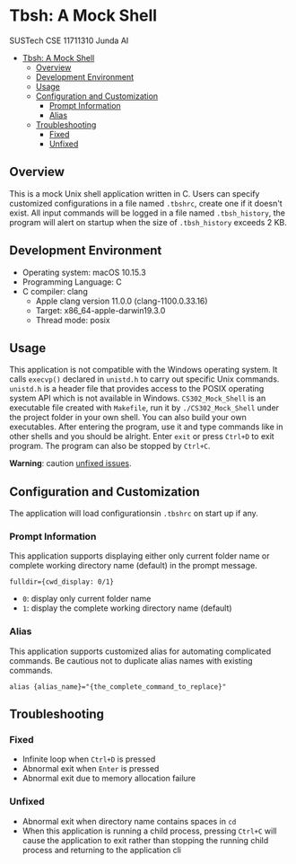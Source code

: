 # Tbsh: A Mock Shell

SUSTech CSE 11711310 Junda AI

- [Tbsh: A Mock Shell](#tbsh-a-mock-shell)
  - [Overview](#overview)
  - [Development Environment](#development-environment)
  - [Usage](#usage)
  - [Configuration and Customization](#configuration-and-customization)
    - [Prompt Information](#prompt-information)
    - [Alias](#saliass-to-be-implemented)
  - [Troubleshooting](#troubleshooting)
    - [Fixed](#fixed)
    - [Unfixed](#unfixed)

## Overview

This is a mock Unix shell application written in C. Users can specify customized configurations in a file named `.tbshrc`, create one if it doesn't exist. All input commands will be logged in a file named `.tbsh_history`, the program will alert on startup when the size of `.tbsh_history` exceeds 2 KB.

## Development Environment

- Operating system: macOS 10.15.3
- Programming Language: C
- C compiler: clang
  - Apple clang version 11.0.0 (clang-1100.0.33.16)
  - Target: x86_64-apple-darwin19.3.0
  - Thread mode: posix

## Usage

This application is not compatible with the Windows operating system. It calls `execvp()` declared in `unistd.h` to carry out specific Unix commands. `unistd.h` is a header file that provides access to the POSIX operating system API which is not available in Windows. `CS302_Mock_Shell` is an executable file created with `Makefile`, run it by `./CS302_Mock_Shell` under the project folder in your own shell. You can also build your own executables. After entering the program, use it and type commands like in other shells and you should be alright. Enter `exit` or press `Ctrl+D` to exit program. The program can also be stopped by `Ctrl+C`.

**Warning**: caution [unfixed issues](#unfixed).

## Configuration and Customization

The application will load configurationsin `.tbshrc` on start up if any.

### Prompt Information

This application supports displaying either only current folder name or complete working directory name (default) in the prompt message.

`fulldir={cwd_display: 0/1}`

- `0`: display only current folder name
- `1`: display the complete working directory name (default)

### Alias

This application supports customized alias for automating complicated commands. Be cautious not to duplicate alias names with existing commands.

`alias {alias_name}="{the_complete_command_to_replace}"`

## Troubleshooting

### Fixed

- Infinite loop when `Ctrl+D` is pressed
- Abnormal exit when `Enter` is pressed
- Abnormal exit due to memory allocation failure

### Unfixed

- Abnormal exit when directory name contains spaces in `cd`
- When this application is running a child process, pressing `Ctrl+C` will cause the application to exit rather than stopping the running child process and returning to the application cli
